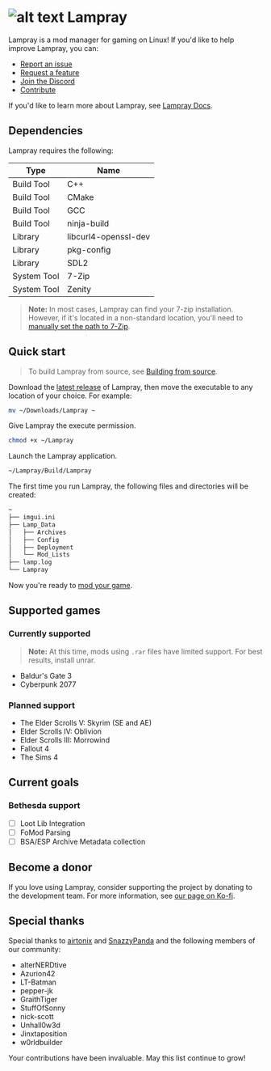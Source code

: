 # ![alt text](https://cdn.discordapp.com/attachments/1160692058017763581/1175551711281168456/LMP-64.png?ex=656ba4d8&is=65592fd8&hm=ccaf321556119a09510514835ccadded74ee8bcc02fb48ec5697d5e9defcdd22&) Lampray 

Lampray is a mod manager for gaming on Linux! If you'd like to help improve Lampray, you can:

- [Report an issue](https://github.com/CHollingworth/Lampray/issues/new?assignees=&labels=bug&projects=&template=-game--bug-report.md&title=)
- [Request a feature](https://github.com/CHollingworth/Lampray/issues/new?assignees=&labels=enhancement&projects=&template=feature_request.md&title=)
- [Join the Discord](https://discord.gg/5macMedevy)
- [Contribute](./CONTRIBUTING.md)

If you'd like to learn more about Lampray, see [Lampray Docs](./docs/lampray-docs.md).

## Dependencies

Lampray requires the following:

| Type        | Name                 |
|-------------|----------------------|
| Build Tool  | C++                  |
| Build Tool  | CMake                |
| Build Tool  | GCC                  |
| Build Tool  | ninja-build          |
| Library     | libcurl4-openssl-dev |
| Library     | pkg-config           |
| Library     | SDL2                 |
| System Tool | 7-Zip                |
| System Tool | Zenity               |

> **Note:** In most cases, Lampray can find your 7-zip installation. However, if it's located in a non-standard location, you'll need to [manually set the path to 7-Zip](./docs/customizing-lampray.md#setting-the-path-to-7-zip).

## Quick start

> To build Lampray from source, see [Building from source](./docs/building-from-source.md).

Download the [latest release](https://github.com/CHollingworth/Lampray/releases) of Lampray, then move the executable to any location of your choice. For example:

```bash
mv ~/Downloads/Lampray ~
```

Give Lampray the execute permission.

```bash
chmod +x ~/Lampray
```

Launch the Lampray application.

```bash
~/Lampray/Build/Lampray
```

The first time you run Lampray, the following files and directories will be created:

```bash
~
├── imgui.ini
├── Lamp_Data
│   ├── Archives
│   ├── Config
│   ├── Deployment
│   └── Mod_Lists
├── lamp.log
└── Lampray
```

Now you're ready to [mod your game](./docs/managing-mods.md).

## Supported games

### Currently supported

> **Note:** At this time, mods using `.rar` files have limited support. For best results, install unrar.

- Baldur's Gate 3
- Cyberpunk 2077

### Planned support

- The Elder Scrolls V: Skyrim (SE and AE)
- Elder Scrolls IV: Oblivion
- Elder Scrolls III: Morrowind
- Fallout 4
- The Sims 4

## Current goals

### Bethesda support

- [ ] Loot Lib Integration
- [ ] FoMod Parsing
- [ ] BSA/ESP Archive Metadata collection

## Become a donor

If you love using Lampray, consider supporting the project by donating to the development team. For more information, see [our page on Ko-fi](https://ko-fi.com/lampray).

## Special thanks

Special thanks to [airtonix](https://github.com/airtonix) and [SnazzyPanda](https://github.com/SnazzyPanda) and the following members of our community:

- alterNERDtive
- Azurion42
- LT-Batman
- pepper-jk
- GraithTiger
- StuffOfSonny
- nick-scott
- Unhall0w3d
- Jinxtaposition
- w0rldbuilder

Your contributions have been invaluable. May this list continue to grow!
